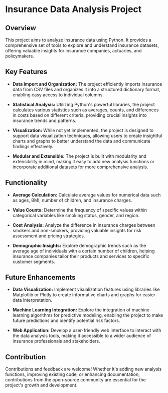 # Insurance Data Analysis Project

## Overview
This project aims to analyze insurance data using Python. It provides a comprehensive set of tools to explore and understand insurance datasets, offering valuable insights for insurance companies, actuaries, and policymakers.

## Key Features
- **Data Import and Organization:** The project efficiently imports insurance data from CSV files and organizes it into a structured dictionary format, enabling easy access to individual columns.
  
- **Statistical Analysis:** Utilizing Python's powerful libraries, the project calculates various statistics such as averages, counts, and differences in costs based on different criteria, providing crucial insights into insurance trends and patterns.
  
- **Visualization:** While not yet implemented, the project is designed to support data visualization techniques, allowing users to create insightful charts and graphs to better understand the data and communicate findings effectively.
  
- **Modular and Extensible:** The project is built with modularity and extensibility in mind, making it easy to add new analysis functions or incorporate additional datasets for more comprehensive analysis.

## Functionality
- **Average Calculation:** Calculate average values for numerical data such as ages, BMI, number of children, and insurance charges.
  
- **Value Counts:** Determine the frequency of specific values within categorical variables like smoking status, gender, and region.
  
- **Cost Analysis:** Analyze the difference in insurance charges between smokers and non-smokers, providing valuable insights for risk assessment and pricing strategies.
  
- **Demographic Insights:** Explore demographic trends such as the average age of individuals with a certain number of children, helping insurance companies tailor their products and services to specific customer segments.

## Future Enhancements
- **Data Visualization:** Implement visualization features using libraries like Matplotlib or Plotly to create informative charts and graphs for easier data interpretation.
  
- **Machine Learning Integration:** Explore the integration of machine learning algorithms for predictive modeling, enabling the project to make future predictions and identify potential risk factors.
  
- **Web Application:** Develop a user-friendly web interface to interact with the data analysis tools, making it accessible to a wider audience of insurance professionals and stakeholders.

## Contribution
Contributions and feedback are welcome! Whether it's adding new analysis functions, improving existing code, or enhancing documentation, contributions from the open-source community are essential for the project's growth and development.
